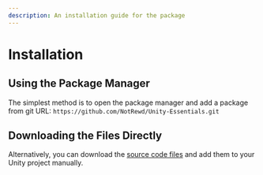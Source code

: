 ```yaml
---
description: An installation guide for the package
---
```


# Installation

## Using the Package Manager

The simplest method is to open the package manager and add a package from git URL: `https://github.com/NotRewd/Unity-Essentials.git`

## Downloading the Files Directly

Alternatively, you can download the [source code files](https://github.com/notrewd/Unity-Essentials) and add them to your Unity project manually.
